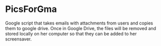 PicsForGma
==========

Google script that takes emails with attachments from users and copies them to google drive.  Once in Google Drive, the files will be removed and stored locally on her computer so that they can be added to her screensaver.